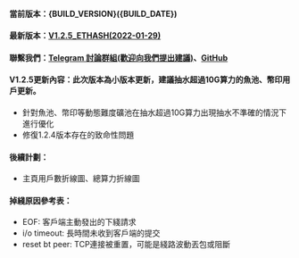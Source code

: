 #### 當前版本：{BUILD_VERSION}({BUILD_DATE})
#### 最新版本：[V1.2.5_ETHASH(2022-01-29)](https://github.com/GoMinerProxy/GoMinerProxy/releases/tag/1.2.5)
#### 聯繫我們：[Telegram 討論群組(歡迎向我們提出建議)](https://t.me/+afVqEXnxtQAyNWNh)、[GitHub](https://github.com/GoMinerProxy/GoMinerProxy) 
#### V1.2.5更新內容：此次版本為小版本更新，建議抽水超過10G算力的魚池、幣印用戶更新。
- 針對魚池、幣印等動態難度礦池在抽水超過10G算力出現抽水不準確的情況下進行優化
- 修復1.2.4版本存在的致命性問題
#### 後續計劃：
- 主頁用戶數折線圖、總算力折線圖
#### 掉綫原因參考表：
- EOF: 客戶端主動發出的下綫請求
- i/o timeout: 長時間未收到客戶端的提交
- reset bt peer: TCP連接被重置，可能是綫路波動丟包或阻斷
